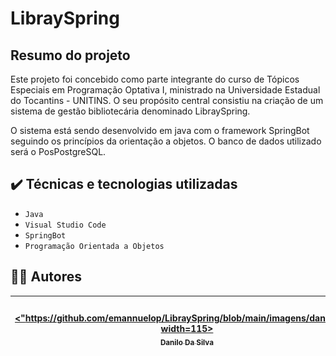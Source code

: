 # LibraySpring

## Resumo do projeto
Este projeto foi concebido como parte integrante do curso de Tópicos Especiais em Programação Optativa I, ministrado na Universidade Estadual do Tocantins - UNITINS. O seu propósito central consistiu na criação de um sistema de gestão bibliotecária denominado LibraySpring.

O sistema está sendo desenvolvido em java com o framework SpringBot seguindo os princípios da orientação a objetos. O banco de dados utilizado será o PosPostgreSQL.

## ✔️ Técnicas e tecnologias utilizadas

- ``Java``
- ``Visual Studio Code``
- ``SpringBot``
- ``Programação Orientada a Objetos``

## 👨‍💻 Autores

| [<"https://github.com/emannuelop/LibraySpring/blob/main/imagens/danilo.png" width=115><br><sub>Danilo Da Silva</sub>](https://github.com/DaniloDaSilvaMoreira) |  [<img src="https://github.com/emannuelop/LibraySpring/blob/main/imagens/emannuel.png" width=115><br><sub>Emannuel Oliveira</sub>](https://github.com/emannuelop) |  [<img src="https://github.com/emannuelop/LibraySpring/blob/main/imagens/erick.jpg" width=115><br><sub>Erick Santos</sub>](https://github.com/ErickSlime) |
| :---: | :---: | :---: | 